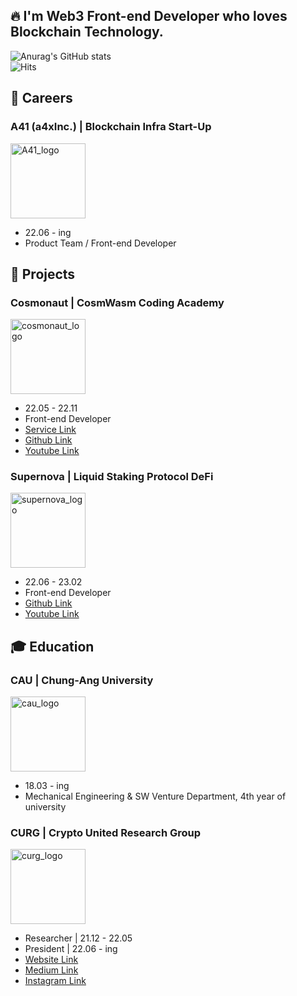 ## 🔥 I'm Web3 Front-end Developer who loves Blockchain Technology.
![Anurag's GitHub stats](https://github-readme-stats.vercel.app/api?username=scottXchoo&show_icons=true&theme=apprentice) <br/>
![Hits](https://hits.seeyoufarm.com/api/count/incr/badge.svg?url=https%3A%2F%2Fgithub.com%2FscottXchoo&count_bg=%235CBC12&title_bg=%23555555&icon=tesla.svg&icon_color=%23FF3A3A&title=hits&edge_flat=false)

## 💼 Careers

### A41 (a4xInc.) | Blockchain Infra Start-Up
<img width="120" alt="A41_logo" src="https://user-images.githubusercontent.com/107841492/225515452-5934dc62-de9c-4e03-b3fd-383d57589a49.png">

- 22.06 - ing
- Product Team / Front-end Developer

## 📂 Projects

### Cosmonaut | CosmWasm Coding Academy
<img width="120" alt="cosmonaut_logo" src="https://user-images.githubusercontent.com/107841492/225515897-f22dcf3c-4ba1-42f6-b1e0-deb842a0d73b.png">

- 22.05 - 22.11
- Front-end Developer
- [Service Link](https://cosmonaut.cosmwasm.com/)
- [Github Link](https://github.com/scottXchoo/cosmonaut-frontend)
- [Youtube Link](https://youtu.be/D9PREmYUmrQ)

### Supernova | Liquid Staking Protocol DeFi
<img width="120" alt="supernova_logo" src="https://user-images.githubusercontent.com/107841492/225516446-306a33b1-79f8-4444-87ee-756aa0bc3fb7.png">

- 22.06 - 23.02
- Front-end Developer
- [Github Link](https://github.com/scottXchoo/supernova-frontend)
- [Youtube Link](https://youtu.be/VG-m5jsV0Ck)

## 🎓 Education

### CAU | Chung-Ang University
<img width="120" alt="cau_logo" src="https://user-images.githubusercontent.com/107841492/225519022-29c14be8-02ba-4c76-8628-a902009d8407.jpeg">

- 18.03 - ing
- Mechanical Engineering & SW Venture Department, 4th year of university

### CURG | Crypto United Research Group
<img width="120" alt="curg_logo" src="https://user-images.githubusercontent.com/107841492/225519688-c28336c0-c9c2-46a9-a081-fef192f945b9.jpg">

- Researcher | 21.12 - 22.05
- President | 22.06 - ing
- [Website Link](http://curg.xyz/)
- [Medium Link](https://medium.com/curg)
- [Instagram Link](https://www.instagram.com/curg.in.seoul/)
